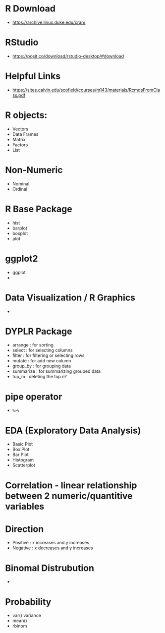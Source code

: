 # R Download
- https://archive.linux.duke.edu/cran/
 
# RStudio
- https://posit.co/download/rstudio-desktop/#download

# Helpful Links
- https://sites.calvin.edu/scofield/courses/m143/materials/RcmdsFromClass.pdf


# R objects:
- Vectors
- Data Frames
- Matrix
- Factors
- List

# Non-Numeric
- Nominal 
- Ordinal

# R Base Package
- hist
- barplot
- boxplot
- plot

# ggplot2
- ggplot
- 

# Data Visualization / R Graphics
- 

# DYPLR Package
- arrange : for sorting
- select : for selecting columns
- filter : for filtering or selecting rows
- mutate : for add new column
- group_by : for grouping data
- summarize : for summarizing grouped data
- top_m : deleting the top n?

# pipe operator
- `%>%`

# EDA (Exploratory Data Analysis)
- Basic Plot
- Box Plot
- Bar Plot
- Histogram
- Scatterplot

# Correlation - linear relationship between 2 numeric/quantitive variables

# Direction 
- Positive : x increases and y increases
- Negative : x decreases and y increases

# Binomal Distrubution
- 

# Probability
- var() variance
- mean()
- rbinom